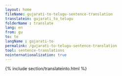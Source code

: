 ```yaml
---
layout: home
fileName: gujarati-to-telugu-sentence-translation
translatein: gujarati_to_telugu
folderName : translate
lang: en
from: gu
to: te
langName : gujarati-to
permalink: /gujarati-to-telugu-sentence-translation
tool: sentence-translations
nointernationalization: true
---
```

{% include section/translateinto.html %}
